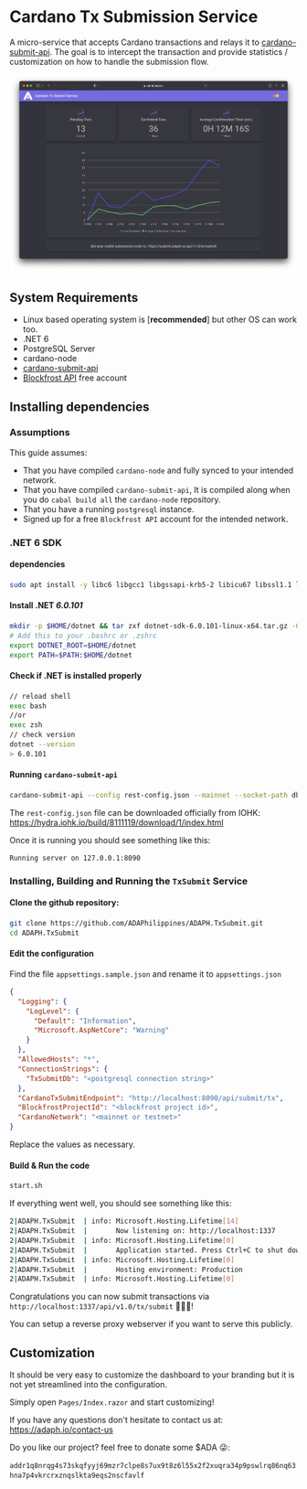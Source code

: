 # Cardano Tx Submission Service

A micro-service that accepts Cardano transactions and relays it to [cardano-submit-api](https://github.com/input-output-hk/cardano-node/tree/master/cardano-submit-api). The goal is to intercept the transaction and provide statistics / customization on how to handle the submission flow. 

 ![ADAPH-TX-SUBMIT](/wwwroot/images/tx-submit.png)

 ## System Requirements

 - Linux based operating system is [**recommended**] but other OS can work too.
 - .NET 6
 - PostgreSQL Server
 - cardano-node
 - [cardano-submit-api](https://github.com/input-output-hk/cardano-node/tree/master/cardano-submit-api)
 - [Blockfrost API](https://blockfrost.io/) free account

 ## Installing dependencies

### Assumptions

This guide assumes:
- That you have compiled `cardano-node` and fully synced to your intended network.
- That you have compiled `cardano-submit-api`, It is compiled along when you do `cabal build all` the `cardano-node` repository.
- That you have a running `postgresql` instance.
- Signed up for a free `Blockfrost API` account for the intended network.

### .NET 6 SDK

#### dependencies
```bash
sudo apt install -y libc6 libgcc1 libgssapi-krb5-2 libicu67 libssl1.1 libstdc++6 zlib1g build-essential
```

#### Install .NET ***6.0.101***

```bash
mkdir -p $HOME/dotnet && tar zxf dotnet-sdk-6.0.101-linux-x64.tar.gz -C $HOME/dotnet
# Add this to your .bashrc or .zshrc
export DOTNET_ROOT=$HOME/dotnet
export PATH=$PATH:$HOME/dotnet
```

#### Check if .NET is installed properly

```bash
// reload shell
exec bash
//or
exec zsh
// check version
dotnet --version
> 6.0.101
```

#### Running `cardano-submit-api`

```bash
cardano-submit-api --config rest-config.json --mainnet --socket-path db/node.socket
```

The `rest-config.json` file can be downloaded officially from IOHK: https://hydra.iohk.io/build/8111119/download/1/index.html

Once it is running you should see something like this: 

```
Running server on 127.0.0.1:8090
```

### Installing, Building and Running the `TxSubmit` Service

#### Clone the github repository: 

```bash
git clone https://github.com/ADAPhilippines/ADAPH.TxSubmit.git
cd ADAPH.TxSubmit
```

#### Edit the configuration
Find the file `appsettings.sample.json` and rename it to `appsettings.json`

```json
{
  "Logging": {
    "LogLevel": {
      "Default": "Information",
      "Microsoft.AspNetCore": "Warning"
    }
  },
  "AllowedHosts": "*",
  "ConnectionStrings": {
    "TxSubmitDb": "<postgresql connection string>"
  },
  "CardanoTxSubmitEndpoint": "http://localhost:8090/api/submit/tx",
  "BlockfrostProjectId": "<blockfrost project id>",
  "CardanoNetwork": "<mainnet or testnet>"
}
```

Replace the values as necessary.

#### Build & Run the code

```bash
start.sh
```

If everything went well, you should see something like this: 

```bash
2|ADAPH.TxSubmit  | info: Microsoft.Hosting.Lifetime[14]
2|ADAPH.TxSubmit  |       Now listening on: http://localhost:1337
2|ADAPH.TxSubmit  | info: Microsoft.Hosting.Lifetime[0]
2|ADAPH.TxSubmit  |       Application started. Press Ctrl+C to shut down.
2|ADAPH.TxSubmit  | info: Microsoft.Hosting.Lifetime[0]
2|ADAPH.TxSubmit  |       Hosting environment: Production
2|ADAPH.TxSubmit  | info: Microsoft.Hosting.Lifetime[0]
```

Congratulations you can now submit transactions via `http://localhost:1337/api/v1.0/tx/submit` 🚀🚀🚀!

You can setup a reverse proxy webserver if you want to serve this publicly.

## Customization

It should be very easy to customize the dashboard to your branding but it is not yet streamlined into the configuration.

Simply open `Pages/Index.razor` and start customizing!

If you have any questions don't hesitate to contact us at: https://adaph.io/contact-us

Do you like our project? feel free to donate some $ADA 😜:

`addr1q8nrqg4s73skqfyyj69mzr7clpe8s7ux9t8z6l55x2f2xuqra34p9pswlrq86nq63hna7p4vkrcrxznqslkta9eqs2nscfavlf`

